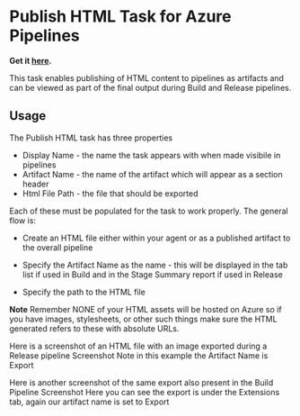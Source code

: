 Publish HTML Task for Azure Pipelines
===

**Get it [here](https://marketplace.visualstudio.com/items?itemName=Farrellsoft.publish-html-task).**

This task enables publishing of HTML content to pipelines as artifacts and can be viewed as part of the final output during Build and Release pipelines.

Usage
---

The Publish HTML task has three properties

- Display Name - the name the task appears with when made visibile in pipelines
- Artifact Name - the name of the artifact which will appear as a section header
- Html File Path - the file that should be exported

Each of these must be populated for the task to work properly. The general flow is:

- Create an HTML file either within your agent or as a published artifact to the overall pipeline

- Specify the Artifact Name as the name - this will be displayed in the tab list if used in Build and in the Stage Summary report if used in Release

- Specify the path to the HTML file

**Note** Remember NONE of your HTML assets will be hosted on Azure so if you have images, stylesheets, or other such things make sure the HTML generated refers to these with absolute URLs.

Here is a screenshot of an HTML file with an image exported during a Release pipeline Screenshot Note in this example the Artifact Name is Export

Here is another screenshot of the same export also present in the Build Pipeline Screenshot Here you can see the export is under the Extensions tab, again our artifact name is set to Export

